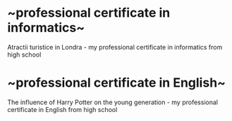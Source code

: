 # ~professional certificate in informatics~
Atractii turistice in Londra - my professional certificate in informatics from high school

# ~professional certificate in English~
The influence of Harry Potter on the young generation - my professional certificate in English from high school
